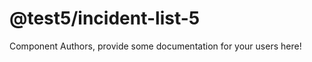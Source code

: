 @test5/incident-list-5
===============================================


Component Authors, provide some documentation for your users here!